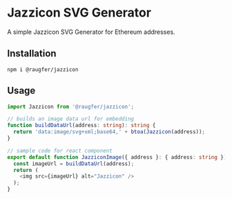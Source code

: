 # Jazzicon SVG Generator

A simple Jazzicon SVG Generator for Ethereum addresses.

## Installation

```
npm i @raugfer/jazzicon
```

## Usage

```typescript jsx
import Jazzicon from '@raugfer/jazzicon';

// builds an image data url for embedding
function buildDataUrl(address: string): string {
  return 'data:image/svg+xml;base64,' + btoa(Jazzicon(address));
}

// sample code for react component
export default function JazziconImage({ address }: { address: string }) {
  const imageUrl = buildDataUrl(address);
  return (
    <img src={imageUrl} alt="Jazzicon" />
  );
}
```
